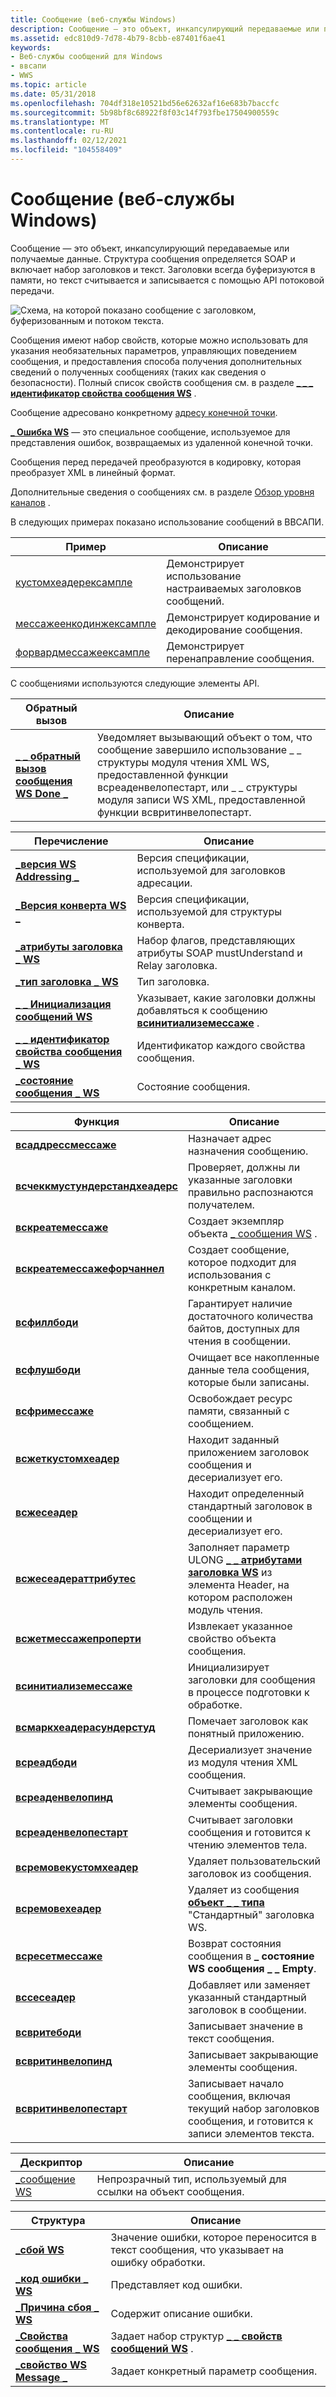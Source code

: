 ```yaml
---
title: Сообщение (веб-службы Windows)
description: Сообщение — это объект, инкапсулирующий передаваемые или получаемые данные.
ms.assetid: edc810d9-7d78-4b79-8cbb-e87401f6ae41
keywords:
- Веб-службы сообщений для Windows
- ввсапи
- WWS
ms.topic: article
ms.date: 05/31/2018
ms.openlocfilehash: 704df318e10521bd56e62632af16e683b7baccfc
ms.sourcegitcommit: 5b98bf8c68922f8f03c14f793fbe17504900559c
ms.translationtype: MT
ms.contentlocale: ru-RU
ms.lasthandoff: 02/12/2021
ms.locfileid: "104558409"
---
```

# <a name="message-windows-web-services"></a>Сообщение (веб-службы Windows)

Сообщение — это объект, инкапсулирующий передаваемые или получаемые данные. Структура сообщения определяется SOAP и включает набор заголовков и текст. Заголовки всегда буферизуются в памяти, но текст считывается и записывается с помощью API потоковой передачи.

![Схема, на которой показано сообщение с заголовком, буферизованным и потоком текста.](images/messageenvelope.png)


Сообщения имеют набор свойств, которые можно использовать для указания необязательных параметров, управляющих поведением сообщения, и предоставления способа получения дополнительных сведений о полученных сообщениях (таких как сведения о безопасности). Полный список свойств сообщения см. в разделе [**\_ \_ \_ идентификатор свойства сообщения WS**](/windows/desktop/api/WebServices/ne-webservices-ws_message_property_id) .

Сообщение адресовано конкретному [адресу конечной точки](endpoint-address.md).

[**\_ Ошибка WS**](/windows/desktop/api/WebServices/ns-webservices-ws_fault) — это специальное сообщение, используемое для представления ошибок, возвращаемых из удаленной конечной точки.

Сообщения перед передачей преобразуются в кодировку, которая преобразует XML в линейный формат.

Дополнительные сведения о сообщениях см. в разделе [Обзор уровня каналов](channel-layer-overview.md) .

В следующих примерах показано использование сообщений в ВВСАПИ.

| Пример                                              | Описание                                  |
|------------------------------------------------------|----------------------------------------------|
| [кустомхеадерексампле](customheaderexample.md)       | Демонстрирует использование настраиваемых заголовков сообщений.    |
| [мессажеенкодинжексампле](messageencodingexample.md) | Демонстрирует кодирование и декодирование сообщения. |
| [форвардмессажеексампле](forwardmessageexample.md)   | Демонстрирует перенаправление сообщения.            |



 

С сообщениями используются следующие элементы API.

| Обратный вызов                                                        | Описание                                                                                                                                                                                                                              |
|-----------------------------------------------------------------|------------------------------------------------------------------------------------------------------------------------------------------------------------------------------------------------------------------------------------------|
| [**\_ \_ обратный вызов сообщения WS Done \_**](/windows/desktop/api/WebServices/nc-webservices-ws_message_done_callback) | Уведомляет вызывающий объект о том, что сообщение завершило использование \_ \_ структуры модуля чтения XML WS, предоставленной функции всреаденвелопестарт, или \_ \_ структуры модуля записи WS XML, предоставленной функции всвритинвелопестарт. |



 



| Перечисление                                                      | Описание                                                                                              |
|------------------------------------------------------------------|----------------------------------------------------------------------------------------------------------|
| [**\_версия WS Addressing \_**](/windows/desktop/api/WebServices/ne-webservices-ws_addressing_version)         | Версия спецификации, используемой для заголовков адресации.                                        |
| [**\_Версия конверта WS \_**](/windows/desktop/api/WebServices/ne-webservices-ws_envelope_version)             | Версия спецификации, используемой для структуры конверта.                                        |
| [**\_атрибуты заголовка \_ WS**](/windows/win32/api/webservices/ne-webservices-ws_xml_text_type)           | Набор флагов, представляющих атрибуты SOAP mustUnderstand и Relay заголовка.                    |
| [**\_тип заголовка \_ WS**](/windows/desktop/api/WebServices/ne-webservices-ws_header_type)                       | Тип заголовка.                                                                                  |
| [**\_ \_ Инициализация сообщений WS**](/windows/desktop/api/WebServices/ne-webservices-ws_message_initialization) | Указывает, какие заголовки должны добавляться к сообщению [**всинитиализемессаже**](/windows/desktop/api/WebServices/nf-webservices-wsinitializemessage) . |
| [**\_ \_ идентификатор свойства сообщения \_ WS**](/windows/desktop/api/WebServices/ne-webservices-ws_message_property_id)      | Идентификатор каждого свойства сообщения.                                                                         |
| [**\_состояние сообщения \_ WS**](/windows/desktop/api/WebServices/ne-webservices-ws_message_state)                   | Состояние сообщения.                                                                                |



 



| Функция                                                             | Описание                                                                                                                                            |
|----------------------------------------------------------------------|--------------------------------------------------------------------------------------------------------------------------------------------------------|
| [**всаддрессмессаже**](/windows/desktop/api/WebServices/nf-webservices-wsaddressmessage)                         | Назначает адрес назначения сообщению.                                                                                                            |
| [**всчеккмустундерстандхеадерс**](/windows/desktop/api/WebServices/nf-webservices-wscheckmustunderstandheaders) | Проверяет, должны ли указанные заголовки правильно распознаются получателем.                                                                         |
| [**вскреатемессаже**](/windows/desktop/api/WebServices/nf-webservices-wscreatemessage)                           | Создает экземпляр объекта [ \_ сообщения WS](ws-message.md) .                                                                                         |
| [**вскреатемессажефорчаннел**](/windows/desktop/api/WebServices/nf-webservices-wscreatemessageforchannel)       | Создает сообщение, которое подходит для использования с конкретным каналом.                                                                                 |
| [**всфиллбоди**](/windows/desktop/api/WebServices/nf-webservices-wsfillbody)                                     | Гарантирует наличие достаточного количества байтов, доступных для чтения в сообщении.                                                                |
| [**всфлушбоди**](/windows/desktop/api/WebServices/nf-webservices-wsflushbody)                                   | Очищает все накопленные данные тела сообщения, которые были записаны.                                                                                       |
| [**всфримессаже**](/windows/desktop/api/WebServices/nf-webservices-wsfreemessage)                               | Освобождает ресурс памяти, связанный с сообщением.                                                                                                |
| [**всжеткустомхеадер**](/windows/desktop/api/WebServices/nf-webservices-wsgetcustomheader)                       | Находит заданный приложением заголовок сообщения и десериализует его.                                                                               |
| [**всжесеадер**](/windows/desktop/api/WebServices/nf-webservices-wsgetheader)                                   | Находит определенный стандартный заголовок в сообщении и десериализует его.                                                                                 |
| [**всжесеадераттрибутес**](/windows/desktop/api/WebServices/nf-webservices-wsgetheaderattributes)               | Заполняет параметр ULONG [**\_ \_ атрибутами заголовка WS**](/windows/win32/api/webservices/ne-webservices-ws_xml_text_type) из элемента Header, на котором расположен модуль чтения. |
| [**всжетмессажепроперти**](/windows/desktop/api/WebServices/nf-webservices-wsgetmessageproperty)                 | Извлекает указанное свойство объекта сообщения.                                                                                                         |
| [**всинитиализемессаже**](/windows/desktop/api/WebServices/nf-webservices-wsinitializemessage)                   | Инициализирует заголовки для сообщения в процессе подготовки к обработке.                                                                                 |
| [**всмаркхеадерасундерстуд**](/windows/desktop/api/WebServices/nf-webservices-wsmarkheaderasunderstood)         | Помечает заголовок как понятный приложению.                                                                                                       |
| [**всреадбоди**](/windows/desktop/api/WebServices/nf-webservices-wsreadbody)                                     | Десериализует значение из модуля чтения XML сообщения.                                                                                               |
| [**всреаденвелопинд**](/windows/desktop/api/WebServices/nf-webservices-wsreadenvelopeend)                       | Считывает закрывающие элементы сообщения.                                                                                                               |
| [**всреаденвелопестарт**](/windows/desktop/api/WebServices/nf-webservices-wsreadenvelopestart)                   | Считывает заголовки сообщения и готовится к чтению элементов тела.                                                                               |
| [**всремовекустомхеадер**](/windows/desktop/api/WebServices/nf-webservices-wsremovecustomheader)                 | Удаляет пользовательский заголовок из сообщения.                                                                                                              |
| [**всремовехеадер**](/windows/desktop/api/WebServices/nf-webservices-wsremoveheader)                             | Удаляет из сообщения [**объект \_ \_ типа**](/windows/desktop/api/WebServices/ne-webservices-ws_header_type) "Стандартный" заголовка WS.                                                                 |
| [**всресетмессаже**](/windows/desktop/api/WebServices/nf-webservices-wsresetmessage)                             | Возврат состояния сообщения в **\_ состояние WS сообщения \_ \_ Empty**.                                                                                          |
| [**вссесеадер**](/windows/desktop/api/WebServices/nf-webservices-wssetheader)                                   | Добавляет или заменяет указанный стандартный заголовок в сообщении.                                                                                         |
| [**всвритебоди**](/windows/desktop/api/WebServices/nf-webservices-wswritebody)                                   | Записывает значение в текст сообщения.                                                                                                               |
| [**всвритинвелопинд**](/windows/desktop/api/WebServices/nf-webservices-wswriteenvelopeend)                     | Записывает закрывающие элементы сообщения.                                                                                                              |
| [**всвритинвелопестарт**](/windows/desktop/api/WebServices/nf-webservices-wswriteenvelopestart)                 | Записывает начало сообщения, включая текущий набор заголовков сообщения, и готовится к записи элементов текста.                           |



 



| Дескриптор                        | Описание                                         |
|-------------------------------|-----------------------------------------------------|
| [\_сообщение WS](ws-message.md) | Непрозрачный тип, используемый для ссылки на объект сообщения. |



 



| Структура                                                | Описание                                                                          |
|----------------------------------------------------------|--------------------------------------------------------------------------------------|
| [**\_сбой WS**](/windows/desktop/api/WebServices/ns-webservices-ws_fault)                            | Значение ошибки, которое переносится в текст сообщения, что указывает на ошибку обработки. |
| [**\_код ошибки \_ WS**](/windows/desktop/api/WebServices/ns-webservices-ws_fault_code)                 | Представляет код ошибки.                                                             |
| [**\_Причина сбоя \_ WS**](/windows/desktop/api/WebServices/ns-webservices-ws_fault_reason)             | Содержит описание ошибки.                                                |
| [**\_Свойства сообщения \_ WS**](/windows/desktop/api/WebServices/ns-webservices-ws_message_properties) | Задает набор структур [**\_ \_ свойств сообщений WS**](/windows/desktop/api/WebServices/ns-webservices-ws_message_property) .  |
| [**\_свойство WS Message \_**](/windows/desktop/api/WebServices/ns-webservices-ws_message_property)     | Задает конкретный параметр сообщения.                                                |



 

 

 




